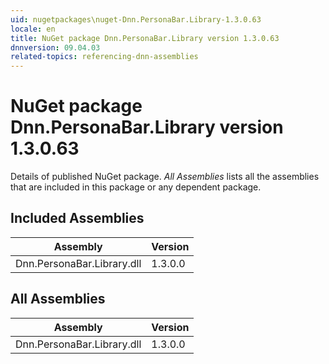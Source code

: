 ```yaml
---
uid: nugetpackages\nuget-Dnn.PersonaBar.Library-1.3.0.63
locale: en
title: NuGet package Dnn.PersonaBar.Library version 1.3.0.63
dnnversion: 09.04.03
related-topics: referencing-dnn-assemblies
---
```


# NuGet package Dnn.PersonaBar.Library version 1.3.0.63
Details of published NuGet package.
*All Assemblies* lists all the assemblies that are included in this package or any dependent package.

## Included Assemblies

|Assembly|Version|
|---|---|
|Dnn.PersonaBar.Library.dll|1.3.0.0|

## All Assemblies

|Assembly|Version|
|---|---|
|Dnn.PersonaBar.Library.dll|1.3.0.0|

